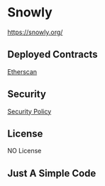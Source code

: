 # Snowly

https://snowly.org/

## Deployed Contracts

[Etherscan](https://etherscan.io/token/0x54b01f09302b7d85bfbcfacb9f387d99d4b0e611)

## Security

[Security Policy](SECURITY.md)

## License

NO License

## Just A Simple Code
